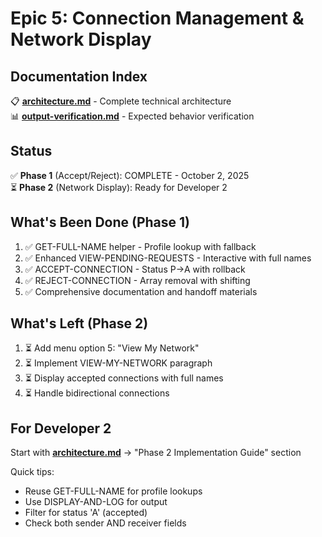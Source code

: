 # Epic 5: Connection Management & Network Display

## Documentation Index

📋 **[architecture.md](architecture.md)** - Complete technical architecture  
📊 **[output-verification.md](output-verification.md)** - Expected behavior verification

## Status

✅ **Phase 1** (Accept/Reject): COMPLETE - October 2, 2025  
⏳ **Phase 2** (Network Display): Ready for Developer 2

## What's Been Done (Phase 1)

1. ✅ GET-FULL-NAME helper - Profile lookup with fallback
2. ✅ Enhanced VIEW-PENDING-REQUESTS - Interactive with full names
3. ✅ ACCEPT-CONNECTION - Status P→A with rollback
4. ✅ REJECT-CONNECTION - Array removal with shifting
5. ✅ Comprehensive documentation and handoff materials

## What's Left (Phase 2)

1. ⏳ Add menu option 5: "View My Network"
2. ⏳ Implement VIEW-MY-NETWORK paragraph
3. ⏳ Display accepted connections with full names
4. ⏳ Handle bidirectional connections

## For Developer 2

Start with **[architecture.md](architecture.md)** → "Phase 2 Implementation Guide" section

Quick tips:
- Reuse GET-FULL-NAME for profile lookups
- Use DISPLAY-AND-LOG for output
- Filter for status 'A' (accepted)
- Check both sender AND receiver fields
